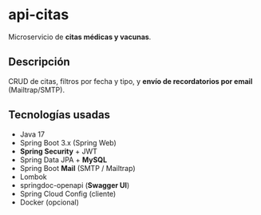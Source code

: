 # api-citas

Microservicio de **citas médicas y vacunas**.

## Descripción
CRUD de citas, filtros por fecha y tipo, y **envío de recordatorios por email** (Mailtrap/SMTP).

## Tecnologías usadas
- Java 17
- Spring Boot 3.x (Spring Web)
- **Spring Security** + JWT
- Spring Data JPA + **MySQL**
- Spring Boot **Mail** (SMTP / Mailtrap)
- Lombok
- springdoc-openapi (**Swagger UI**)
- Spring Cloud Config (cliente)
- Docker (opcional)
